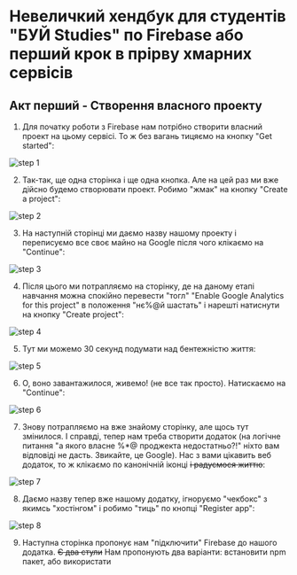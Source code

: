 # Невеличкий хендбук для студентів "БУЙ Studies" по Firebase або перший крок в прірву хмарних сервісів

## Акт перший - Створення власного проекту

1. Для початку роботи з Firebase нам потрібно створити власний проект на цьому сервісі. То ж без вагань тицяємо на кнопку "Get started": 

![step 1](https://github.com/ohiienko-r/firebase-bububui/assets/109099364/022fd9bf-b160-49ef-ae58-adc085dbe57a)

2. Так-так, ще одна сторінка і ще одна кнопка. Але на цей раз ми вже дійсно будемо створювати проект. Робимо "жмак" на кнопку "Create a project":

![step 2](https://github.com/ohiienko-r/firebase-bububui/assets/109099364/81bd0a25-b2d6-494f-93ea-62d1d12faebb)

3. На наступній сторінці ми даємо назву нашому проекту і переписуємо все своє майно на Google після чого клікаємо на "Continue":

![step 3](https://github.com/ohiienko-r/firebase-bububui/assets/109099364/8075a6a9-2d59-472a-b60b-2ecbcf3ed565)

4. Після цього ми потрапляємо на сторінку, де на даному етапі навчання можна спокійно перевести "тогл" "Enable Google Analytics for this project" в положення "нє%@й шастать" і нарешті натиснути на кнопку "Create project":

![step 4](https://github.com/ohiienko-r/firebase-bububui/assets/109099364/14468715-2e4b-49d6-8998-63fabde46577)

5. Тут ми можемо 30 секунд подумати над бентежністю життя:

![step 5](https://github.com/ohiienko-r/firebase-bububui/assets/109099364/0177c845-c1e3-489e-a0ec-344b8f7cbb4e)

6. О, воно завантажилося, живемо! (не все так просто). Натискаємо на "Continue":

![step 6](https://github.com/ohiienko-r/firebase-bububui/assets/109099364/b4053af5-7dc5-4cae-a70f-696cee770b7a)

7. Знову потрапляємо на вже знайому сторінку, але щось тут змінилося. І справді, тепер нам треба створити додаток (на логічне питання "а якого власне %*@ проджекта недостатньо?!" ніхто вам відповіді не дасть. Звикайте, це Google). Нас з вами цікавить веб додаток, то ж клікаємо по канонічній іконці ~~і радуємося життю~~:

![step 7](https://github.com/ohiienko-r/firebase-bububui/assets/109099364/c1953ba7-fc09-4d86-af39-78d30c2fec63)

8. Даємо назву тепер вже нашому додатку, ігноруємо "чекбокс" з якимсь "хостінгом" і робимо "тиць" по кнопці "Register app":

![step 8](https://github.com/ohiienko-r/firebase-bububui/assets/109099364/c5f99424-c658-43a0-a6c5-b793a5069396)

9. Наступна сторінка пропонує нам "підключити" Firebase до нашого додатка. ~~Є два стули~~ Нам пропонують два варіанти: встановити npm пакет, або використати <script> тег, що ми з вами і зробимо. Але перед тим як натиснути "Continue to console" ***`ОБОВ'ЯЗКОВО`*** збережіть собі firebaseConfig (обведено червоним) і ***`НІ В ЯКОМУ РАЗІ`*** не діліться цими даними. Це особисто ваші дані за допомогою яких ви будете отримувати доступ до firebase з вашого застосунку. Весь інший код можна ігнорувати, тому що "я і моя молодая команда" знайшли спосіб не засирати index.html усіляким непотребом, але про це згодом:

![step 9](https://github.com/ohiienko-r/firebase-bububui/assets/109099364/1a69cb00-e5e6-4882-8033-59dbcc962ced)

10. Вітаю! Ми нарешті завершили всі основні приготування:

![step 10](https://github.com/ohiienko-r/firebase-bububui/assets/109099364/6e1403fc-bd2d-4a8a-a15e-067742869f39)

***`Кінець першого акту`***

## Акт другий - Firestore

### Дія перша - Колекції. Документи. Поля.

1. Ми з вами почнемо знайомство з функціоналом Firebase з хмарного сховища або ж Cloud Firestore. Клікаємо по відповідному розділу, щоб додати цей продукт до нашого додатку:

![step 1](https://github.com/ohiienko-r/firebase-bububui/assets/109099364/16641f9b-4831-4c27-bcce-7d55c004f794)

2. Власне тут ми маємо можливість створити нашу базу даних ~~з блекджеком і куртизанками~~. Натискаємо "Create database" і тут вже реально радіємо життю (ну майже):

![step 2](https://github.com/ohiienko-r/firebase-bububui/assets/109099364/404363d6-4673-4780-97aa-288861704f45)

3. Нам з вами залишається вибрати в якому режимі ми будемо використовувати базу даних. Поки що ми використаємо "тестовий режим" в якому в нас не буде обмеженнь по доступу, бо інакше нас чекає цікава (ні) ситуація з так званими "правилами", але про все це згодом, ми ж з вами це вперше щупаєм:

![step 3](https://github.com/ohiienko-r/firebase-bububui/assets/109099364/5ab39d01-92fd-49ee-b655-372dc72a79bc)

4. І останнім кроком на даному етапі буде вибір геолокації хмарного сховища (~~шо то %:?ня, шо ето %:?ня і еті обє %:?ні такіє...~~):

![step 4(0)](https://github.com/ohiienko-r/firebase-bububui/assets/109099364/0299742b-4e8f-413e-9a93-79b265fd143f)

5. Вуаля! Наша база даних створена. Конкретно цей тип бази даних тримається на ~~чесному слові~~ колекціях та документах (або ж колекціях документів, так зрозуміліше). Так що давайте створимо нашу першу "колекцію", щоб зрозуміти що воно таке: 

![step 5](https://github.com/ohiienko-r/firebase-bububui/assets/109099364/f7ac5971-bf9d-437f-ae92-33ea3f99e0dc)

6. Так, знову щось треба обізвати. Для того щоб не ускладнювати собі життя бажано називати нашу колекцію одним змістовним словом. Власне ми так і вчинимо, після чого жмакаємо на кнопку "Next": 

![step 6](https://github.com/ohiienko-r/firebase-bububui/assets/109099364/3687cd4d-19fd-4b5e-a309-1b7771772c53)

7. Те що ми вирішили не ускладнювати собі життя не означає, що нам його не ускладнять інші. На щастя все що від нас треба це просто натиснути на "Auto-ID" (і відкинуться в кріслі): 

![step 7(0)](https://github.com/ohiienko-r/firebase-bububui/assets/109099364/180bb9c9-f433-464e-bf80-1e08862c4ac8)

Не лякайтеся, все так і треба. Тепер можна просто клікнути по кнопці "Save": 

![step 7(1)](https://github.com/ohiienko-r/firebase-bububui/assets/109099364/e3dc9121-ee2b-4cd3-a7ef-d85a7a08ec49)

8. Вітаю! Ми створили нашу першу колекцію. Їх звісно може бути і декілька, але ми поки що обмежимося однією. В кожну колекцію можна додати будь яку (ну майже) кількість "документів" (обведено червоним) всередині яких ми можемо створити або ще одну "колекцію" ~~така собі кроліча нора~~ (обведено фіолетовим), або нарешті просто наповнити документ реальними даними (обведено жовтим), з якими в майбутньому ми зможемо віддалено робити певні дії певного характеру. Власне ми з вами почнемо із додавання реальних даних (бо там теж є на що подивиться). Отже тицяємо на "Add field" ~~і уважно стежимо за руками~~:

![step 8](https://github.com/ohiienko-r/firebase-bububui/assets/109099364/feb450bf-230f-4e18-90a9-97f0fb57ab3d)

9. Наші з вами дані зберігаються у вигляді ключ/значення із строгим типізуванням для "самих малєнькіх". І якщо в когось закралися думки по типу "Щось це дуже схоже на об'єкт", то не дарма, бо фактично "документ" і є обєктом. Відповідно таких "полів" ми можемо створювати ~~до всирачки~~ майже скількі завгодно:

![step 9(0)](https://github.com/ohiienko-r/firebase-bububui/assets/109099364/1872e3c8-583c-4f2d-af7f-5d9e5f5113a9)

10. Але не одними полями єдині! Окрім "рядка" в нас з вами є широкий асортимент типів даних. Наприклад в "reference" можна запхати посилання на якийсь інший документ в іншій колекції в нашії базі даних. Але зараз не про це. Нам ще на "Add" треба клікнути:

![step 9(1)](https://github.com/ohiienko-r/firebase-bububui/assets/109099364/33acd49c-440d-43f6-a020-4f7df194978b)

11. Всьо! Ми з вами трохи "наповнили" руцями нашу базу даних:

![step 10](https://github.com/ohiienko-r/firebase-bububui/assets/109099364/a1000726-9474-4ddb-8e9b-85ada2c0eff3)

***`Кінець першої дії другого акту`***

### Дія друга - Жуки на костилях.
